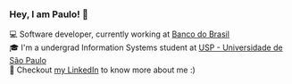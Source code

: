 ### Hey, I am Paulo! 👋

💻 Software developer, currently working at [Banco do Brasil](https://www.bb.com.br/site/) <br />
🎓 I'm a undergrad Information Systems student at [USP - Universidade de São Paulo](https://www5.usp.br/english/) <br />
💼 Checkout <a href="https://linkedin.com/in/paulobacelar">my LinkedIn</a> to know more about me :)
